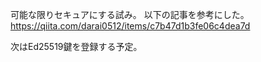 可能な限りセキュアにする試み。
以下の記事を参考にした。
https://qiita.com/darai0512/items/c7b47d1b3fe06c4dea7d

次はEd25519鍵を登録する予定。
